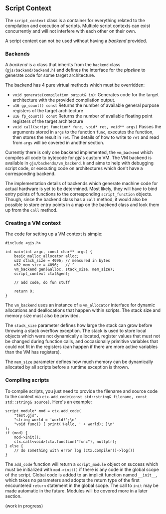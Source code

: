 ## Script Context
The `script_context` class is a container for everything related to the compilation and execution of scripts. Multiple script contexts can exist concurrently and will not interfere with each other on their own.

A script context can not be used without having a _backend_ provided.

### Backends
A _backend_ is a class that inherits from the  `backend` class (`gjs/backend/backend.h`) and defines the interface for the _pipeline_ to generate code for some target architecture.

The backend has 4 pure virtual methods which must be overridden:
- `void generate(compilation_output& in)`:
Generates code for the target architecture with the provided compilation output.
- `u16 gp_count() const`
Returns the number of available general purpose registers of the target architecture
- `u16 fp_count() const`
Returns the number of available floating point registers of the target architecture
- `void call(script_function* func, void* ret, void** args)`
Passes the arguments stored in `args` to the function `func`, executes the function, then stores the result in `ret`.  The details of how to write to `ret` and read from `args` will be covered in another section.

Currently there is only one backend implemented, the `vm_backend` which compiles all code to bytecode for gjs's custom VM.
The VM backend is available in `gjs/backends/vm_backend.h` and aims to help with debugging script code, or executing code on architectures which don't have a corresponding backend.

The implementation details of backends which generate machine code for actual hardware is yet to be determined. Most likely, they will have to bind entry points of functions to the corresponding `script_function` objects. Though, since the backend class has a `call` method, it would also be possible to store entry points in a map on the backend class and look them up from the `call` method.

### Creating a VM context
The code for setting up a VM context is simple:
```
#include <gjs.h>

int main(int argc, const char** args) {
	basic_malloc_allocator alloc;
	u32 stack_size = 4096; // measured in bytes
	u32 mem_size = 4096;   // ^
	vm_backend gen(&alloc, stack_size, mem_size);
	script_context ctx(&gen);

	// add code, do fun stuff

	return 0;
}
```

The `vm_backend` uses an instance of a `vm_allocator` interface for dynamic allocations and deallocations that happen within scripts. The stack size and memory size must also be provided.

The `stack_size` parameter defines how large the stack can grow before throwing a stack overflow exception. The stack is used to store local objects which were not dynamically allocated, register values that must not be changed during function calls, and occasionally primitive variables that could not fit in the registers (can happen if there are more active variables than the VM has registers).

The `mem_size` parameter defines how much memory can be dynamically allocated by all scripts before a runtime exception is thrown.

### Compiling scripts
To compile scripts, you just need to provide the filename and source code to the context via `ctx.add_code(const std::string& filename, const std::string& source)`. Here's an example:

```
script_module* mod = ctx.add_code(
    "test.gjs",
    "string world = 'world!';\n"
    "void func() { print('Hello, ' + world); }\n"
);
if (mod) {
    mod->init();
    ctx.call<void>(ctx.function("func"), nullptr);
} else {
	// do something with error log (ctx.compiler()->log())
}
```

The `add_code` function will return a `script_module` object on success which must be initialized with `mod->init()` if there is any code in the global scope of the script. Global code is added to an implicit function named `__init__`, which takes no parameters and adopts the return type of the first encountered `return` statement in the global scope. The call to `init` may be made automatic in the future. Modules will be covered more in a later section.

(work in progress)
